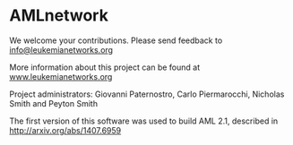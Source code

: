 AMLnetwork
==========

We welcome your contributions. Please send feedback to info@leukemianetworks.org

More information about this project can be found at www.leukemianetworks.org

Project administrators: Giovanni Paternostro, Carlo Piermarocchi, Nicholas Smith and Peyton Smith

The first version of this software was used to build AML 2.1, described in http://arxiv.org/abs/1407.6959
